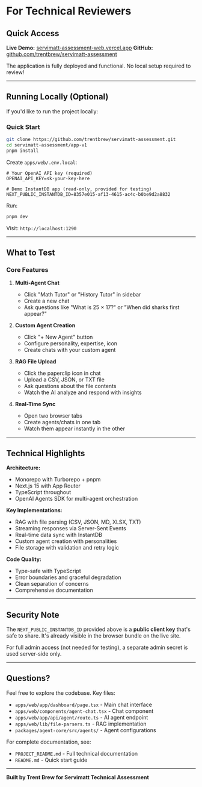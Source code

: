 # For Technical Reviewers

## Quick Access

**Live Demo:** [servimatt-assessment-web.vercel.app](https://servimatt-assessment-web.vercel.app/dashboard)
**GitHub:** [github.com/trentbrew/servimatt-assessment](https://github.com/trentbrew/servimatt-assessment)

The application is fully deployed and functional. No local setup required to review!

---

## Running Locally (Optional)

If you'd like to run the project locally:

### Quick Start

```bash
git clone https://github.com/trentbrew/servimatt-assessment.git
cd servimatt-assessment/app-v1
pnpm install
```

Create `apps/web/.env.local`:

```env
# Your OpenAI API key (required)
OPENAI_API_KEY=sk-your-key-here

# Demo InstantDB app (read-only, provided for testing)
NEXT_PUBLIC_INSTANTDB_ID=8357e015-af13-4615-ac4c-b0be9d2a8832
```

Run:

```bash
pnpm dev
```

Visit: `http://localhost:1290`

---

## What to Test

### Core Features

1. **Multi-Agent Chat**
   - Click "Math Tutor" or "History Tutor" in sidebar
   - Create a new chat
   - Ask questions like "What is 25 × 17?" or "When did sharks first appear?"

2. **Custom Agent Creation**
   - Click "+ New Agent" button
   - Configure personality, expertise, icon
   - Create chats with your custom agent

3. **RAG File Upload**
   - Click the paperclip icon in chat
   - Upload a CSV, JSON, or TXT file
   - Ask questions about the file contents
   - Watch the AI analyze and respond with insights

4. **Real-Time Sync**
   - Open two browser tabs
   - Create agents/chats in one tab
   - Watch them appear instantly in the other

---

## Technical Highlights

**Architecture:**

- Monorepo with Turborepo + pnpm
- Next.js 15 with App Router
- TypeScript throughout
- OpenAI Agents SDK for multi-agent orchestration

**Key Implementations:**

- RAG with file parsing (CSV, JSON, MD, XLSX, TXT)
- Streaming responses via Server-Sent Events
- Real-time data sync with InstantDB
- Custom agent creation with personalities
- File storage with validation and retry logic

**Code Quality:**

- Type-safe with TypeScript
- Error boundaries and graceful degradation
- Clean separation of concerns
- Comprehensive documentation

---

## Security Note

The `NEXT_PUBLIC_INSTANTDB_ID` provided above is a **public client key** that's safe to share. It's already visible in the browser bundle on the live site.

For full admin access (not needed for testing), a separate admin secret is used server-side only.

---

## Questions?

Feel free to explore the codebase. Key files:

- `apps/web/app/dashboard/page.tsx` - Main chat interface
- `apps/web/components/agent-chat.tsx` - Chat component
- `apps/web/app/api/agent/route.ts` - AI agent endpoint
- `apps/web/lib/file-parsers.ts` - RAG implementation
- `packages/agent-core/src/agents/` - Agent configurations

For complete documentation, see:

- `PROJECT_README.md` - Full technical documentation
- `README.md` - Quick start guide

---

**Built by Trent Brew for Servimatt Technical Assessment**
